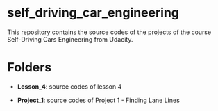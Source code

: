 # self_driving_car_engineering
This repository contains the source codes of the projects of the course Self-Driving Cars Engineering from Udacity. 


# Folders

* **Lesson_4**:
    source codes of lesson 4

* **Project_1**:
    source codes of Project 1 - Finding Lane Lines
